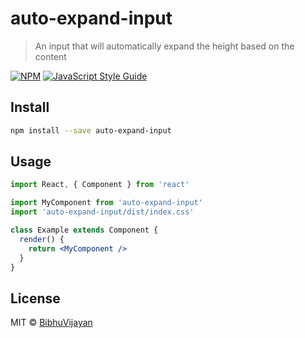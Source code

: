 # auto-expand-input

> An input that will automatically expand the height based on the content

[![NPM](https://img.shields.io/npm/v/auto-expand-input.svg)](https://www.npmjs.com/package/auto-expand-input) [![JavaScript Style Guide](https://img.shields.io/badge/code_style-standard-brightgreen.svg)](https://standardjs.com)

## Install

```bash
npm install --save auto-expand-input
```

## Usage

```jsx
import React, { Component } from 'react'

import MyComponent from 'auto-expand-input'
import 'auto-expand-input/dist/index.css'

class Example extends Component {
  render() {
    return <MyComponent />
  }
}
```

## License

MIT © [BibhuVijayan](https://github.com/BibhuVijayan)

